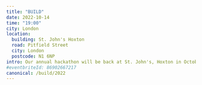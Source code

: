 ```yaml
---
title: "BUILD"
date: 2022-10-14
time: "19:00"
city: London
location:
  building: St. John's Hoxton
  road: Pitfield Street
  city: London
  postcode: N1 6NP
intro: Our annual hackathon will be back at St. John's, Hoxton in October 2022. Save the date and get ready to join a group of missions-minded technologists to share ideas and kick start projects that integrate our Christian faith and technical skill sets.
#eventbriteId: 86902667217
canonical: /build/2022
---
```

